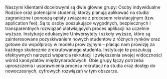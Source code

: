 Naszymi klientami docelowymi są dwie główne grupy:
Osoby indywidualne
Rodzice oraz potencjalni studenci, którzy planują aplikować na studia zagraniczne i
ponoszą opłaty związane z procesem rekrutacyjnym (tzw. application fee). Są to osoby
poszukujące wygodnych, bezpiecznych i transparentnych rozwiązań ułatwiających
proces aplikacji na uczelnie wyższe.
Instytucje edukacyjne
Uniwersytety i szkoły wyższe, które są zainteresowane pozyskiwaniem nowych studentów
z różnych rynków oraz gotowe do współpracy w modelu prowizyjnym
– płacąc nam prowizję za każdego skutecznie zrekrutowanego studenta. Instytucje
te poszukują efektywnych narzędzi wsparcia rekrutacji i zwiększenia swojej
widoczności wśród kandydatów międzynarodowych.
Obie grupy łączy potrzeba uproszczenia i usprawnienia procesu rekrutacji na studia
oraz dostęp do nowoczesnych, cyfrowych rozwiązań w tym obszarze.
